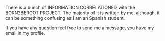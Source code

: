 There is a bunch of INFORMATION CORRELATIONED with the BORN2BEROOT PROJECT.
The majority of it is written by me, although, it can be something confusing as I am an Spanish student.

If you have any question feel free to send me a message, you have my email in my profile.
